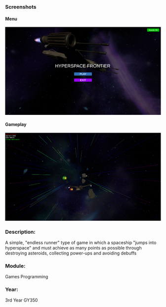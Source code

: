 ### Screenshots
#### Menu
![Menu](../1-Screenshots/Hyperspace-Frontier-Menu.png)

#### Gameplay
![Gameplay](../1-Screenshots/Hyperspace-Frontier-Game.png)

### Description: 
A simple, "endless runner" type of game in which a spaceship "jumps into hyperspace" and must achieve as many points as possible through destroying asteroids, collecting power-ups and avoiding debuffs

### Module: 
Games Programming

### Year: 
3rd Year GY350